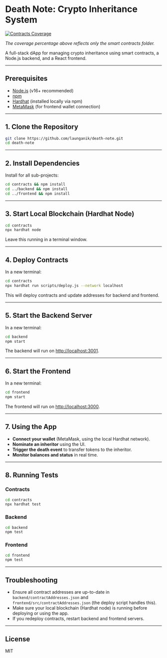 # Death Note: Crypto Inheritance System

<!-- Test Coverage Badges -->
[![Contracts Coverage](https://img.shields.io/badge/coverage-100%25-brightgreen?style=flat)](contracts/coverage/lcov-report/index.html)

*The coverage percentage above reflects only the smart contracts folder.*

<!--
To enable live, auto-updating coverage badges on GitHub, sign up for Coveralls or Codecov, connect your repo, and replace the badge URL above with the one they provide (e.g., https://coveralls.io/repos/github/yourusername/death-note/badge.svg?branch=main).
-->

A full-stack dApp for managing crypto inheritance using smart contracts, a Node.js backend, and a React frontend.

---

## Prerequisites
- [Node.js](https://nodejs.org/) (v16+ recommended)
- [npm](https://www.npmjs.com/)
- [Hardhat](https://hardhat.org/) (installed locally via npm)
- [MetaMask](https://metamask.io/) (for frontend wallet connection)

---

## 1. Clone the Repository
```sh
git clone https://github.com/launganik/death-note.git
cd death-note
```

---

## 2. Install Dependencies
Install for all sub-projects:
```sh
cd contracts && npm install
cd ../backend && npm install
cd ../frontend && npm install
```

---

## 3. Start Local Blockchain (Hardhat Node)
```sh
cd contracts
npx hardhat node
```
Leave this running in a terminal window.

---

## 4. Deploy Contracts
In a new terminal:
```sh
cd contracts
npx hardhat run scripts/deploy.js --network localhost
```
This will deploy contracts and update addresses for backend and frontend.

---

## 5. Start the Backend Server
In a new terminal:
```sh
cd backend
npm start
```
The backend will run on [http://localhost:3001](http://localhost:3001).

---

## 6. Start the Frontend
In a new terminal:
```sh
cd frontend
npm start
```
The frontend will run on [http://localhost:3000](http://localhost:3000).

---

## 7. Using the App
- **Connect your wallet** (MetaMask, using the local Hardhat network).
- **Nominate an inheritor** using the UI.
- **Trigger the death event** to transfer tokens to the inheritor.
- **Monitor balances and status** in real time.

---

## 8. Running Tests
### Contracts
```sh
cd contracts
npx hardhat test
```
### Backend
```sh
cd backend
npm test
```
### Frontend
```sh
cd frontend
npm test
```

---

## Troubleshooting
- Ensure all contract addresses are up-to-date in `backend/contractAddresses.json` and `frontend/src/contractAddresses.json` (the deploy script handles this).
- Make sure your local blockchain (Hardhat node) is running before deploying or using the app.
- If you redeploy contracts, restart backend and frontend servers.

---

## License
MIT 
